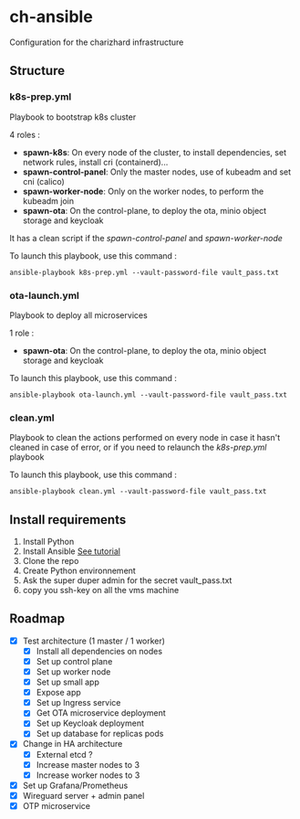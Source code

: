 # ch-ansible
Configuration for the charizhard infrastructure

## Structure 

### k8s-prep.yml
Playbook to bootstrap k8s cluster

4 roles :
-  **spawn-k8s**: On every node of the cluster, to install dependencies, set network rules, install cri (containerd)...
- **spawn-control-panel**: Only the master nodes, use of kubeadm and set cni (calico)
- **spawn-worker-node**: Only on the worker nodes, to perform the kubeadm join
- **spawn-ota**: On the control-plane, to deploy the ota, minio object storage and keycloak

It has a clean script if the *spawn-control-panel* and *spawn-worker-node*

To launch this playbook, use this command :

```
ansible-playbook k8s-prep.yml --vault-password-file vault_pass.txt
```
### ota-launch.yml
Playbook to deploy all microservices

1 role :
- **spawn-ota**: On the control-plane, to deploy the ota, minio object storage and keycloak

To launch this playbook, use this command :

```
ansible-playbook ota-launch.yml --vault-password-file vault_pass.txt
```

### clean.yml

Playbook to clean the actions performed on every node in case it hasn't cleaned in case of error, or if you need to relaunch the *k8s-prep.yml* playbook

To launch this playbook, use this command :

```
ansible-playbook clean.yml --vault-password-file vault_pass.txt
```

## Install requirements

1. Install Python
2. Install Ansible [See tutorial](https://docs.ansible.com/ansible/latest/installation_guide/intro_installation.html)
3. Clone the repo
4. Create Python environnement
5. Ask the super duper admin for the secret vault_pass.txt
6. copy you ssh-key on all the vms machine

## Roadmap

- [x] Test architecture (1 master / 1 worker)
    - [x] Install all dependencies on nodes
    - [x] Set up control plane
    - [x] Set up worker node
    - [x] Set up small app
    - [x] Expose app
    - [x] Set up Ingress service
    - [x] Get OTA microservice deployment
    - [x] Set up Keycloak deployment
    - [x] Set up database for replicas pods
- [x] Change in HA architecture
    - [x] External etcd ?
    - [x] Increase master nodes to 3
    - [x] Increase worker nodes to 3
- [x] Set up Grafana/Prometheus
- [x] Wireguard server + admin panel
- [x] OTP microservice
